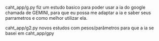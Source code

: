 caht_app/g.py
fiz um estudo basico para poder usar a ia do google chamada de GEMINI, para que eu possa me adaptar a ia e saber seus parrametros e como melhor utilizar ela.

caht_app/g2.py
novos estudos com pesos/parâmetros para que a ia se basei em 
caht_app/gpy
